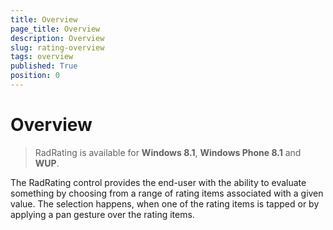 ```yaml
---
title: Overview
page_title: Overview
description: Overview
slug: rating-overview
tags: overview
published: True
position: 0
---
```


# Overview

>RadRating is available for **Windows 8.1**, **Windows Phone 8.1** and **WUP**.
 
The RadRating control provides the end-user with the ability to evaluate something by choosing from a range of rating items associated with a given value. The selection happens, when one of the rating items is tapped or by applying a pan gesture over the rating items.